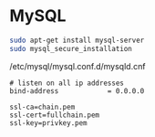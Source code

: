 MySQL
=====

```bash
sudo apt-get install mysql-server
sudo mysql_secure_installation
```

/etc/mysql/mysql.conf.d/mysqld.cnf
```
# listen on all ip addresses
bind-address            = 0.0.0.0

ssl-ca=chain.pem
ssl-cert=fullchain.pem
ssl-key=privkey.pem
```

